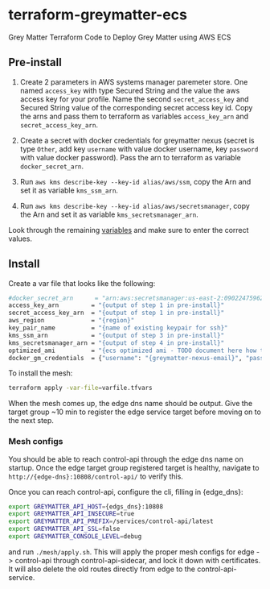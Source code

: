 # terraform-greymatter-ecs

Grey Matter Terraform Code to Deploy Grey Matter using AWS ECS

## Pre-install

1. Create 2 parameters in AWS systems manager paremeter store. One named `access_key` with type Secured String and the value the aws access key for your profile. Name the second `secret_access_key` and Secured String value of the corresponding secret access key id. Copy the arns and pass them to terraform as variables `access_key_arn` and `secret_access_key_arn`.

2. Create a secret with docker credentials for greymatter nexus (secret is type `Other`, add key `username` with value docker username, key `password` with value docker password). Pass the arn to terraform as variable `docker_secret_arn`.

3. Run `aws kms describe-key --key-id alias/aws/ssm`, copy the Arn and set it as variable `kms_ssm_arn`.

4. Run `aws kms describe-key --key-id alias/aws/secretsmanager`, copy the Arn and set it as variable `kms_secretsmanager_arn`.

Look through the remaining [variables](greymatter/variables.tf) and make sure to enter the correct values.

## Install

Create a var file that looks like the following:

```bash
#docker_secret_arn      = "arn:aws:secretsmanager:us-east-2:090224759624:secret:docker-gm-nexus-rwdgiA"
access_key_arn         = "{output of step 1 in pre-install}"
secret_access_key_arn  = "{output of step 1 in pre-install}"
aws_region             = "{region}"
key_pair_name          = "{name of existing keypair for ssh}"
kms_ssm_arn            = "{output of step 3 in pre-install}"
kms_secretsmanager_arn = "{output of step 4 in pre-install}"
optimized_ami          = "{ecs optimized ami - TODO document here how to find this}"
docker_gm_credentials  = {"username": "{greymatter-nexus-email}", "password": "{greymatter-nexus-password}"}
```

To install the mesh:

```bash
terraform apply -var-file=varfile.tfvars
```

When the mesh comes up, the edge dns name should be output. Give the target group ~10 min to register the edge service target before moving on to the next step.

### Mesh configs

You should be able to reach control-api through the edge dns name on startup. Once the edge target group registered target is healthy, navigate to `http://{edge-dns}:10808/control-api/` to verify this.

Once you can reach control-api, configure the cli, filling in {edge_dns}:

```bash
export GREYMATTER_API_HOST={edgs_dns}:10808
export GREYMATTER_API_INSECURE=true
export GREYMATTER_API_PREFIX=/services/control-api/latest
export GREYMATTER_API_SSL=false
export GREYMATTER_CONSOLE_LEVEL=debug
```

and run `./mesh/apply.sh`.  This will apply the proper mesh configs for edge -> control-api through control-api-sidecar, and lock it down with certificates. It will also delete the old routes directly from edge to the control-api-service.